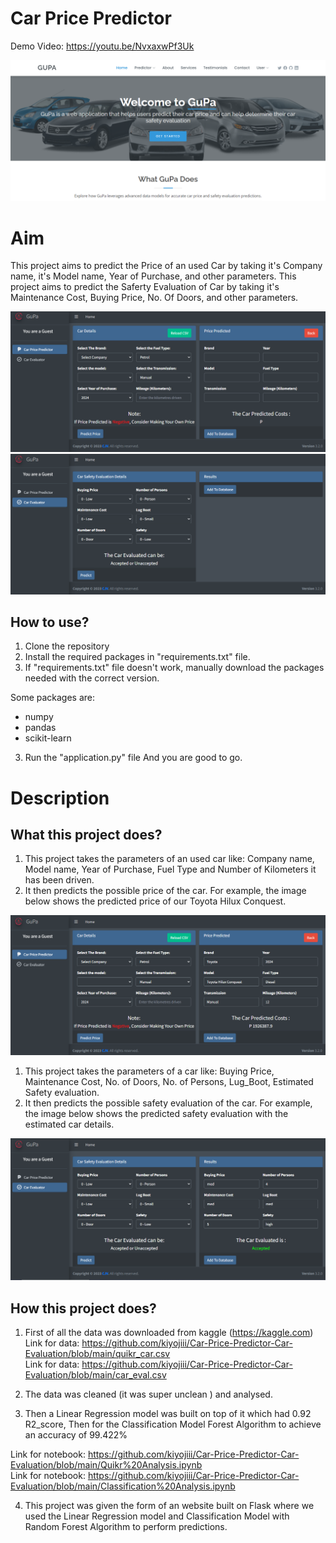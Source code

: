 # Car Price Predictor

Demo Video: https://youtu.be/NvxaxwPf3Uk

<img src="https://github.com/kiyojiii/Car-Price-Predictor-Car-Evaluation/blob/main/new_demo.png">


# Aim

This project aims to predict the Price of an used Car by taking it's Company name, it's Model name, Year of Purchase, and other parameters.
This project aims to predict the Saferty Evaluation of Car by taking it's Maintenance Cost, Buying Price, No. Of Doors, and other parameters.

<img src="https://github.com/kiyojiii/Car-Price-Predictor-Car-Evaluation/blob/main/predict.png">
<img src="https://github.com/kiyojiii/Car-Price-Predictor-Car-Evaluation/blob/main/evaluation.png">

## How to use?

1. Clone the repository
2. Install the required packages in "requirements.txt" file.
3. If "requirements.txt" file doesn't work, manually download the packages needed with the correct version.

Some packages are:
 - numpy 
 - pandas 
 - scikit-learn

3. Run the "application.py" file
And you are good to go. 

# Description

## What this project does?

1. This project takes the parameters of an used car like: Company name, Model name, Year of Purchase, Fuel Type and Number of Kilometers it has been driven.
2. It then predicts the possible price of the car. For example, the image below shows the predicted price of our Toyota Hilux Conquest. 

<img src="https://github.com/kiyojiii/Car-Price-Predictor-Car-Evaluation/blob/main/predicted.png">

1. This project takes the parameters of a car like: Buying Price, Maintenance Cost, No. of Doors, No. of Persons, Lug_Boot, Estimated Safety evaluation.
2. It then predicts the possible safety evaluation of the car. For example, the image below shows the predicted safety evaluation with the estimated car details. 

<img src="https://github.com/kiyojiii/Car-Price-Predictor-Car-Evaluation/blob/main/evaluated.png">

## How this project does?

1. First of all the data was downloaded from kaggle (https://kaggle.com) <br>
Link for data: https://github.com/kiyojiii/Car-Price-Predictor-Car-Evaluation/blob/main/quikr_car.csv <br>
Link for data: https://github.com/kiyojiii/Car-Price-Predictor-Car-Evaluation/blob/main/car_eval.csv

2. The data was cleaned (it was super unclean ) and analysed.

3. Then a Linear Regression model was built on top of it which had 0.92 R2_score, Then for the Classification Model Forest Algorithm to achieve an accuracy of 99.422%

Link for notebook: https://github.com/kiyojiii/Car-Price-Predictor-Car-Evaluation/blob/main/Quikr%20Analysis.ipynb <br>
Link for notebook: https://github.com/kiyojiii/Car-Price-Predictor-Car-Evaluation/blob/main/Classification%20Analysis.ipynb

4. This project was given the form of an website built on Flask where we used the Linear Regression model and Classification Model with Random Forest Algorithm to perform predictions.

